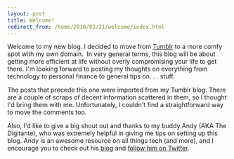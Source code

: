 ```yaml
---
layout: post
title: Welcome!
redirect_from: /home/2010/03/21/welcome/index.html
---
```

<p>Welcome to my new blog. I decided to move from <a href="http://e-musing.tumblr.com/">Tumblr</a> to a more comfy spot with my own domain.  In very general terms, this blog will be about getting more efficient at  life without overly compromising your life to get there.
I'm looking forward to posting my thoughts on everything from technology to personal finance to general tips on. . . stuff.</p>
<p>The posts that precede this one were imported from my Tumblr blog. There are a couple of scraps of decent information scattered in them, so I thought I'd bring them with me. Unfortunately, I couldn't find a straightforward way to move the comments too.</p>
<p>Also, I'd like to give a big shout out and thanks to my buddy Andy (AKA The Digitante), who was extremely helpful in giving me tips on setting up this blog. Andy is an awesome resource on all things tech (and more), and I encourage you to check out his <a href="http://www.thedigitante.com/">blog</a> and <a href="http://twitter.com/thedigitante">follow him on Twitter</a>.</p>
